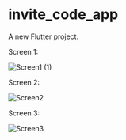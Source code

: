 # invite_code_app

A new Flutter project.

Screen 1:

![Screen1 (1)](https://user-images.githubusercontent.com/70126570/159621082-180d60be-8df2-4d8b-9f16-823b5890d0ec.jpg)

Screen 2:

![Screen2](https://user-images.githubusercontent.com/70126570/159621112-e0af8c2e-1a72-42bf-b910-754f8ef46ac4.jpg)

Screen 3:

![Screen3](https://user-images.githubusercontent.com/70126570/159621127-5ff5c912-1628-4126-bd63-3536ddb768e4.jpg)
